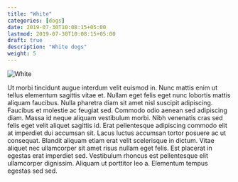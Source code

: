 ```yaml
---
title: "White"
categories: [dogs]
date: 2019-07-30T10:08:15+05:00
lastmod: 2019-07-30T10:08:15+05:00
draft: true
description: "White dogs"
weight: 5
---
```


![White](../../img/white.png)

Ut morbi tincidunt augue interdum velit euismod in. Nunc mattis enim ut tellus elementum sagittis vitae et. Nullam eget felis eget nunc lobortis mattis aliquam faucibus. Nulla pharetra diam sit amet nisl suscipit adipiscing. Faucibus et molestie ac feugiat sed. Commodo odio aenean sed adipiscing diam. Massa id neque aliquam vestibulum morbi. Nibh venenatis cras sed felis eget velit aliquet sagittis id. Erat pellentesque adipiscing commodo elit at imperdiet dui accumsan sit. Lacus luctus accumsan tortor posuere ac ut consequat. Blandit aliquam etiam erat velit scelerisque in dictum. Vitae aliquet nec ullamcorper sit amet risus nullam eget felis. Est placerat in egestas erat imperdiet sed. Vestibulum rhoncus est pellentesque elit ullamcorper dignissim. Aliquam ut porttitor leo a. Elementum tempus egestas sed sed.
